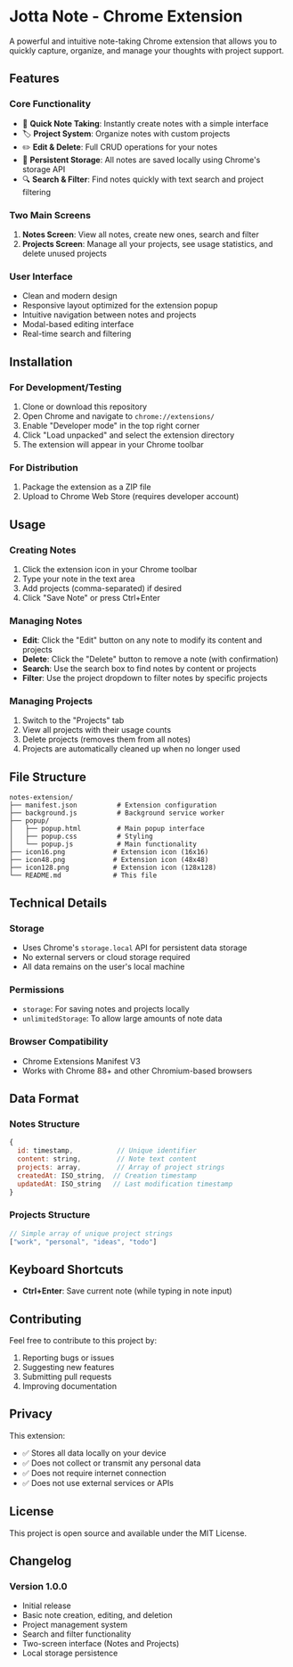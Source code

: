 # Jotta Note - Chrome Extension

A powerful and intuitive note-taking Chrome extension that allows you to quickly capture, organize, and manage your thoughts with project support.

## Features

### Core Functionality
- 📝 **Quick Note Taking**: Instantly create notes with a simple interface
- 🏷️ **Project System**: Organize notes with custom projects
- ✏️ **Edit & Delete**: Full CRUD operations for your notes
- 💾 **Persistent Storage**: All notes are saved locally using Chrome's storage API
- 🔍 **Search & Filter**: Find notes quickly with text search and project filtering

### Two Main Screens
1. **Notes Screen**: View all notes, create new ones, search and filter
2. **Projects Screen**: Manage all your projects, see usage statistics, and delete unused projects

### User Interface
- Clean and modern design
- Responsive layout optimized for the extension popup
- Intuitive navigation between notes and projects
- Modal-based editing interface
- Real-time search and filtering

## Installation

### For Development/Testing
1. Clone or download this repository
2. Open Chrome and navigate to `chrome://extensions/`
3. Enable "Developer mode" in the top right corner
4. Click "Load unpacked" and select the extension directory
5. The extension will appear in your Chrome toolbar

### For Distribution
1. Package the extension as a ZIP file
2. Upload to Chrome Web Store (requires developer account)

## Usage

### Creating Notes
1. Click the extension icon in your Chrome toolbar
2. Type your note in the text area
3. Add projects (comma-separated) if desired
4. Click "Save Note" or press Ctrl+Enter

### Managing Notes
- **Edit**: Click the "Edit" button on any note to modify its content and projects
- **Delete**: Click the "Delete" button to remove a note (with confirmation)
- **Search**: Use the search box to find notes by content or projects
- **Filter**: Use the project dropdown to filter notes by specific projects

### Managing Projects
1. Switch to the "Projects" tab
2. View all projects with their usage counts
3. Delete projects (removes them from all notes)
4. Projects are automatically cleaned up when no longer used

## File Structure

```
notes-extension/
├── manifest.json          # Extension configuration
├── background.js          # Background service worker
├── popup/
│   ├── popup.html         # Main popup interface
│   ├── popup.css          # Styling
│   └── popup.js           # Main functionality
├── icon16.png            # Extension icon (16x16)
├── icon48.png            # Extension icon (48x48)
├── icon128.png           # Extension icon (128x128)
└── README.md             # This file
```

## Technical Details

### Storage
- Uses Chrome's `storage.local` API for persistent data storage
- No external servers or cloud storage required
- All data remains on the user's local machine

### Permissions
- `storage`: For saving notes and projects locally
- `unlimitedStorage`: To allow large amounts of note data

### Browser Compatibility
- Chrome Extensions Manifest V3
- Works with Chrome 88+ and other Chromium-based browsers

## Data Format

### Notes Structure
```javascript
{
  id: timestamp,           // Unique identifier
  content: string,         // Note text content
  projects: array,         // Array of project strings
  createdAt: ISO_string,  // Creation timestamp
  updatedAt: ISO_string   // Last modification timestamp
}
```

### Projects Structure
```javascript
// Simple array of unique project strings
["work", "personal", "ideas", "todo"]
```

## Keyboard Shortcuts
- **Ctrl+Enter**: Save current note (while typing in note input)

## Contributing

Feel free to contribute to this project by:
1. Reporting bugs or issues
2. Suggesting new features
3. Submitting pull requests
4. Improving documentation

## Privacy

This extension:
- ✅ Stores all data locally on your device
- ✅ Does not collect or transmit any personal data
- ✅ Does not require internet connection
- ✅ Does not use external services or APIs

## License

This project is open source and available under the MIT License.

## Changelog

### Version 1.0.0
- Initial release
- Basic note creation, editing, and deletion
- Project management system
- Search and filter functionality
- Two-screen interface (Notes and Projects)
- Local storage persistence
